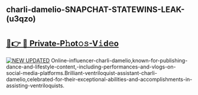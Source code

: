 ## charli-damelio-SNAPCHAT-STATEWINS-LEAK-(u3qzo)


# <h2><a href="https://mediaupload.pro?-20M">🔗👉 🔴 Private-P𝚑ot𝚘𝚜-V𝚒d𝚎o</a></h2>

[![NEW UPDATED](https://i.imgur.com/0qMVB7G.gif)](https://mediaupload.pro?-20M)
Online-influencer-charli-damelio,known-for-publishing-dance-and-lifestyle-content,-including-performances-and-vlogs-on-social-media-platforms.Brilliant-ventriloquist-assistant-charli-damelio,celebrated-for-their-exceptional-abilities-and-accomplishments-in-assisting-ventriloquists.  